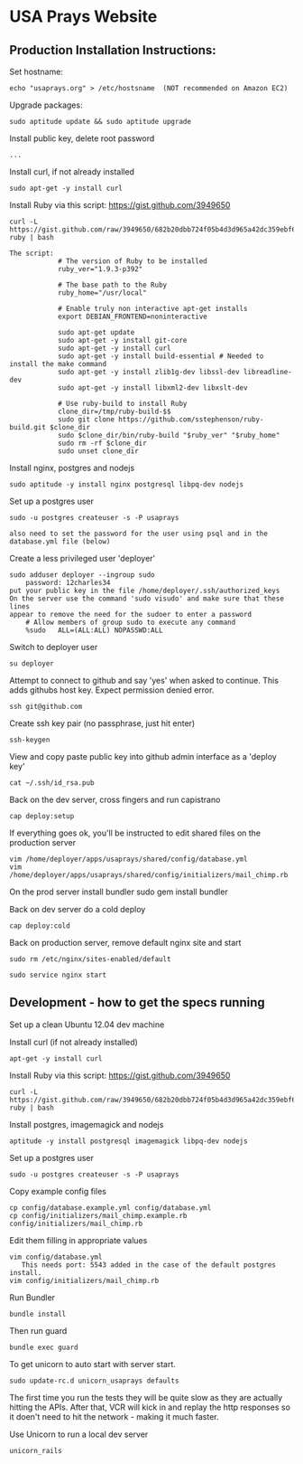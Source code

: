# USA Prays Website

## Production Installation Instructions:

Set hostname:

    echo "usaprays.org" > /etc/hostsname  (NOT recommended on Amazon EC2)

Upgrade packages:

    sudo aptitude update && sudo aptitude upgrade

Install public key, delete root password

    ...

Install curl, if not already installed

    sudo apt-get -y install curl

Install Ruby via this script: https://gist.github.com/3949650

    curl -L https://gist.github.com/raw/3949650/682b20dbb724f05b4d3d965a42dc359ebf623fb8/install-ruby | bash

    The script:
                # The version of Ruby to be installed
                ruby_ver="1.9.3-p392"

                # The base path to the Ruby
                ruby_home="/usr/local"

                # Enable truly non interactive apt-get installs
                export DEBIAN_FRONTEND=noninteractive

                sudo apt-get update
                sudo apt-get -y install git-core
                sudo apt-get -y install curl
                sudo apt-get -y install build-essential # Needed to install the make command
                sudo apt-get -y install zlib1g-dev libssl-dev libreadline-dev
                sudo apt-get -y install libxml2-dev libxslt-dev

                # Use ruby-build to install Ruby
                clone_dir=/tmp/ruby-build-$$
                sudo git clone https://github.com/sstephenson/ruby-build.git $clone_dir
                sudo $clone_dir/bin/ruby-build "$ruby_ver" "$ruby_home"
                sudo rm -rf $clone_dir
                sudo unset clone_dir

Install nginx, postgres and nodejs

    sudo aptitude -y install nginx postgresql libpq-dev nodejs

Set up a postgres user

    sudo -u postgres createuser -s -P usaprays

    also need to set the password for the user using psql and in the database.yml file (below)

Create a less privileged user 'deployer'

    sudo adduser deployer --ingroup sudo
        password: 12charles34
    put your public key in the file /home/deployer/.ssh/authorized_keys
    On the server use the command 'sudo visudo' and make sure that these lines
    appear to remove the need for the sudoer to enter a password
        # Allow members of group sudo to execute any command
        %sudo   ALL=(ALL:ALL) NOPASSWD:ALL

Switch to deployer user

    su deployer

Attempt to connect to github and say 'yes' when asked to continue.  This adds githubs host key.  Expect permission denied error.

    ssh git@github.com

Create ssh key pair (no passphrase, just hit enter)

    ssh-keygen

View and copy paste public key into github admin interface as a 'deploy key'

    cat ~/.ssh/id_rsa.pub

Back on the dev server, cross fingers and run capistrano

    cap deploy:setup

If everything goes ok, you'll be instructed to edit shared files on the production server

    vim /home/deployer/apps/usaprays/shared/config/database.yml
    vim /home/deployer/apps/usaprays/shared/config/initializers/mail_chimp.rb

On the prod server install bundler
    sudo gem install bundler

Back on dev server do a cold deploy

    cap deploy:cold

Back on production server, remove default nginx site and start

    sudo rm /etc/nginx/sites-enabled/default
    
    sudo service nginx start


## Development - how to get the specs running

Set up a clean Ubuntu 12.04 dev machine

Install curl (if not already installed)

    apt-get -y install curl

Install Ruby via this script: https://gist.github.com/3949650

    curl -L https://gist.github.com/raw/3949650/682b20dbb724f05b4d3d965a42dc359ebf623fb8/install-ruby | bash

Install postgres, imagemagick and nodejs

    aptitude -y install postgresql imagemagick libpq-dev nodejs

Set up a postgres user

    sudo -u postgres createuser -s -P usaprays

Copy example config files

    cp config/database.example.yml config/database.yml
    cp config/initializers/mail_chimp.example.rb config/initializers/mail_chimp.rb

Edit them filling in appropriate values

    vim config/database.yml
       This needs port: 5543 added in the case of the default postgres install.
    vim config/initializers/mail_chimp.rb

Run Bundler

    bundle install

Then run guard

    bundle exec guard

To get unicorn to auto start with server start.

    sudo update-rc.d unicorn_usaprays defaults

The first time you run the tests they will be quite slow as they are actually hitting the APIs.  After that, VCR will kick in and replay the http responses so it doen't need to hit the network - making it much faster.

Use Unicorn to run a local dev server

    unicorn_rails

